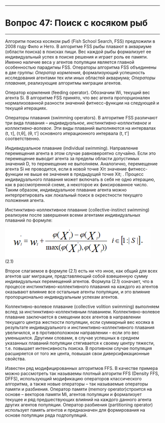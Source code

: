 ﻿___
# Вопрос 47: Поиск с косяком рыб
___

Алгоритм поиска косяком рыб (Fish School Search, FSS) предложили в 2008 году Фило и Нето.
В алгоритме FSS рыбы плавают в аквариуме (области поиска) в поисках пищи. Вес каждой рыбы формализует ее индивидуальный успех в поиске решения и играет роль ее памяти. Именно наличие веса у агентов популяции является главной особенностью парадигмы FSS. 
Операторы алгоритма FSS объединены в две группы:
	 *Оператор кормления*, формализующий успешность исследования агентами тех или иных областей аквариума;
	*Операторы плавания*, реализующие алгоритмы миграции агентов.
	
Оператор кормления (feeding operator). Обозначим Wi, текущий вес агента Si. В алгоритме FSS принято, что вес агента пропорционален нормализованной разности значений фитнесс-функции на следующей и текущей итерациях.

Операторы плавания (swimming operators). В алгоритме FSS различают три вида плавания – *индивидуальное*, *инстинктивно-коллективное* и *коллективно-волевое*. Эти виды плаваний выполняются на интервалах (t, τ], (τ,θ], (θ, t'] основного итерационного интервала (t, t'] соответственно. 

Индивидуальное плавание (individual swimming). Направление перемещения агента в этом случае равновероятно случайно. Если это перемещение выводит агента за пределы области допустимых значений D, то перемещение не выполняем. Аналогично, перемещение агента Si не проводится, если в новой точке Xiτ значение фитнесс-функции не выше ее значения в предыдущей точке Xit;  .
Процесс индивидуального плавания может включать в себя не одно итерацию, как в рассмотренной схеме, а некоторое их фиксированное число. Таким образом, индивидуальное плавание агента можно интерпретировать как локальный поиск в окрестности текущего положения агента.

Инстинктивно-коллективное плавание (collective-instinct swimming) реализуем после завершения всеми агентами индивидуальных плаваний по формуле:


  ![t47_1.png](../resources/imgs/t47_1.png)     (2.1)
  
  
  
Второе слагаемое в формуле (2.1) есть ни что иное, как общий для всех агентов шаг миграции, представляющий собой взвешенную сумму индивидуальных перемещений агентов. Формула (2.1) означает, что в процессе инстинктивно-коллективного плавания на каждого из агентов оказывают влияние все остальные агенты популяции, и это влияние пропорционально индивидуальным успехам агентов. 

Коллективно-волевое плавание (collective volition swimming) выполняем вслед за инстинктивно-коллективным плаванием. Коллективно-волевое плавание заключается в смещении всех агентов в направлении текущего центра жесткости популяции, если суммарный вес косяка в результате индивидуального и инстинктивно-коллективного плавания увеличился, и в противоположном направлении – если это вес уменьшился. Другими словами, в случае успешных в среднем указанных плаваний популяции стягивается к своему центру тяжести, т.е. повышает интенсивность поиска. В противном случае популяция расширяется от того же цента, повышая свои диверсификационные свойства.

Известен ряд модифицированных алгоритмов FFS. В качестве примера можно рассмотреть так называемы плотный алгоритм FFS (Density FFS, DFFS), использующий модификацию операторов классического алгоритма, а также новые операторы – так называемые операторы памяти и разбиения.
Оператор памяти (memory operator)строится на основе – векторов памяти Mi, агентов популяции и формализует текущее и ряд предшествующих влияний на каждого данного агента других агентов популяции.
Оператор разбиения (partitioning operator) использует память агентов и предназначен для формирования на основе популяции ряда подпопуляций. 

